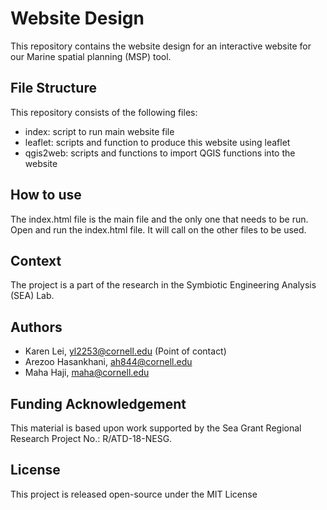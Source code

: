 # Website Design
This repository contains the website design for an interactive website for our Marine spatial planning (MSP) tool.

## File Structure
This repository consists of the following files:
- index: script to run main website file
- leaflet: scripts and function to produce this website using leaflet
- qgis2web: scripts and functions to import QGIS functions into the website

## How to use
The index.html file is the main file and the only one that needs to be run. Open and run the index.html file. It will call on the other files to be used.

## Context
The project is a part of the research in the Symbiotic Engineering Analysis (SEA) Lab.

## Authors
- Karen Lei, yl2253@cornell.edu (Point of contact)
- Arezoo Hasankhani, ah844@cornell.edu
- Maha Haji, maha@cornell.edu

## Funding Acknowledgement
This material is based upon work supported by the Sea Grant Regional Research Project No.: R/ATD-18-NESG.

## License
This project is released open-source under the MIT License
